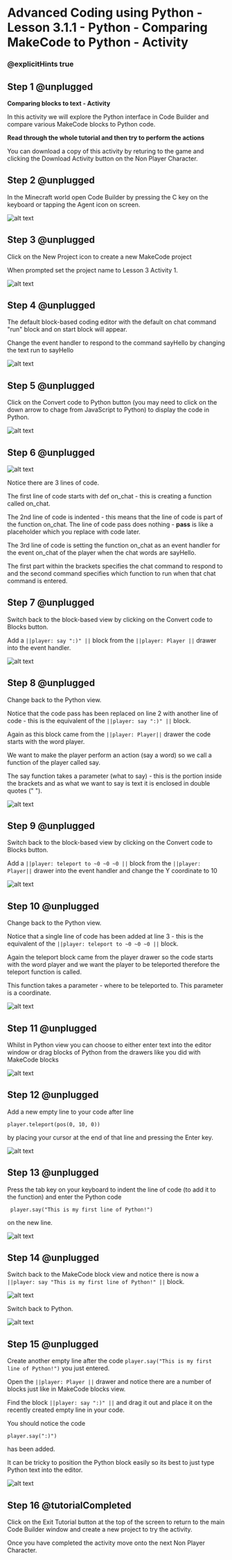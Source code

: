# Advanced Coding using Python - Lesson 3.1.1 - Python - Comparing MakeCode to Python - Activity

### @explicitHints true


## Step 1 @unplugged
**Comparing blocks to text - Activity**

In this activity we will explore the Python interface in Code Builder and compare various MakeCode blocks to Python code.

**Read through the whole tutorial and then try to perform the actions**

You can download a copy of this activity by returing to the game and clicking the Download Activity button on the Non Player Character.

## Step 2 @unplugged
In the Minecraft world open Code Builder by pressing the C key on the keyboard or tapping the Agent icon on screen.

![alt text](https://advancedpython.codingcredentials.com/Lesson3/3.1.1/images/1.jpg?raw=true "Code builder")

## Step 3 @unplugged
Click on the New Project icon to create a new MakeCode project

When prompted set the project name to Lesson 3 Activity 1.

![alt text](https://advancedpython.codingcredentials.com/Lesson3/3.1.1/images/2.jpg?raw=true "Code builder")

## Step 4 @unplugged
The default block-based coding editor with the default on chat command "run" block and on start block will appear.
 
Change the event handler to respond to the command sayHello by changing the text run to sayHello

![alt text](https://advancedpython.codingcredentials.com/Lesson3/3.1.1/images/3.jpg?raw=true "Code builder")

## Step 5 @unplugged
Click on the Convert code to Python button (you may need to click on the down arrow to chage from JavaScript to Python) to display the code in Python.

![alt text](https://advancedpython.codingcredentials.com/Lesson3/3.1.1/images/4.jpg?raw=true "Code builder")

## Step 6 @unplugged
![alt text](https://advancedpython.codingcredentials.com/Lesson3/3.1.1/images/4.jpg?raw=true "Code builder")

Notice there are 3 lines of code.

The first line of code starts with def on_chat - this is creating a function called on_chat.

The 2nd line of code is indented - this means that the line of code is part of the function on_chat. The line of code pass does nothing - **pass** is like a placeholder which you replace with code later.

The 3rd line of code is setting the function on_chat as an event handler for the event on_chat of the player when the chat words are sayHello.

The first part within the brackets specifies the chat command to respond to and the second command specifies which function to run when that chat command is entered.

## Step 7 @unplugged
Switch back to the block-based view by clicking on the Convert code to Blocks button. 

Add a ``||player: say ":)" ||`` block from the ``||player: Player ||`` drawer into the event handler.

![alt text](https://advancedpython.codingcredentials.com/Lesson3/3.1.1/images/5.jpg?raw=true "Code builder")

## Step 8 @unplugged
Change back to the Python view.

Notice that the code pass has been replaced on line 2 with another line of code - this is the equivalent of the ``||player: say ":)" ||`` block.

Again as this block came from the ``||player: Player||`` drawer the code starts with the word player.

We want to make the player perform an action (say a word) so we call a function of the player called say.

The say function takes a parameter (what to say) - this is the portion inside the brackets and as what we want to say is text it is enclosed in double quotes (" ").

![alt text](https://advancedpython.codingcredentials.com/Lesson3/3.1.1/images/6.jpg?raw=true "Code builder")

## Step 9 @unplugged
Switch back to the block-based view by clicking on the Convert code to Blocks button.

Add a ``||player: teleport to ~0 ~0 ~0 ||`` block from the ``||player: Player||`` drawer into the event handler and change the Y coordinate to 10

![alt text](https://advancedpython.codingcredentials.com/Lesson3/3.1.1/images/7.jpg?raw=true "Code builder")

## Step 10 @unplugged
Change back to the Python view.

Notice that a single line of code has been added at line 3 - this is the equivalent of the ``||player: teleport to ~0 ~0 ~0 ||`` block.

Again the teleport block came from the player drawer so the code starts with the word player and we want the player to be teleported therefore the teleport function is called.

This function takes a parameter - where to be teleported to. This parameter is a coordinate.

![alt text](https://advancedpython.codingcredentials.com/Lesson3/3.1.1/images/8.jpg?raw=true "Code builder")

## Step 11 @unplugged
Whilst in Python view you can choose to either enter text into the editor window or drag blocks of Python from the drawers like you did with MakeCode blocks

![alt text](https://advancedpython.codingcredentials.com/Lesson3/3.1.1/images/9.jpg?raw=true "Code builder")

## Step 12 @unplugged
Add a new empty line to your code after line 

``` player.teleport(pos(0, 10, 0)) ```

by placing your cursor at the end of that line and pressing the Enter key.

![alt text](https://advancedpython.codingcredentials.com/Lesson3/3.1.1/images/10.jpg?raw=true "Code builder")

## Step 13 @unplugged
Press the tab key on your keyboard to indent the line of code (to add it to the function) and enter the Python code 

``` player.say("This is my first line of Python!")```

on the new line.

![alt text](https://advancedpython.codingcredentials.com/Lesson3/3.1.1/images/11.jpg?raw=true "Code builder")

## Step 14 @unplugged
Switch back to the MakeCode block view and notice there is now a ``||player: say "This is my first line of Python!" ||`` block.

![alt text](https://advancedpython.codingcredentials.com/Lesson3/3.1.1/images/12.jpg?raw=true "Code builder")

Switch back to Python.

![alt text](https://advancedpython.codingcredentials.com/Lesson3/3.1.1/images/11.jpg?raw=true "Code builder")

## Step 15 @unplugged
Create another empty line after the code 
``` player.say("This is my first line of Python!") ```
you just entered.

Open the ``||player: Player ||`` drawer and notice there are a number of blocks just like in MakeCode blocks view.

Find the block ``||player: say ":)" ||`` and drag it out and place it on the recently created empty line in your code.

You should notice the code

```player.say(":)") ```

has been added.

It can be tricky to position the Python block easily so its best to just type Python text into the editor.

![alt text](https://advancedpython.codingcredentials.com/Lesson3/3.1.1/images/13.jpg?raw=true "Code builder")

## Step 16 @tutorialCompleted
Click on the Exit Tutorial button at the top of the screen to return to the main Code Builder window and create a new project to try the activity.

Once you have completed the activity move onto the next Non Player Character.
